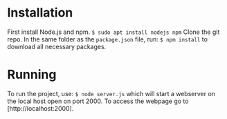 # Installation
First install Node.js and npm.
```$ sudo apt install nodejs npm```
Clone the git repo. In the same folder as the `package.json` file, run:
```$ npm install```
to download all necessary packages.
# Running
To run the project, use:
```$ node server.js```
which will start a webserver on the local host open on port 2000.
To access the webpage go to [http://localhost:2000].
